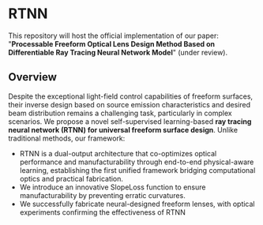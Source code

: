 # RTNN
This repository will host the official implementation of our paper: "**Processable Freeform Optical Lens Design Method Based on Differentiable Ray Tracing Neural Network Model**" (under review).
## Overview
Despite the exceptional light-field control capabilities of freeform surfaces, their inverse design based on source emission characteristics and desired beam distribution remains a challenging task, particularly in complex scenarios. We propose a novel self-supervised learning-based **ray tracing neural network (RTNN) for universal freeform surface design**. Unlike traditional methods, our framework:  
- RTNN is a dual-output architecture that co-optimizes optical performance and manufacturability through end-to-end physical-aware learning, establishing the first unified framework bridging computational optics and practical fabrication.
- We introduce an innovative SlopeLoss function to ensure manufacturability by preventing erratic curvatures.
- We successfully fabricate neural-designed freeform lenses, with optical experiments confirming the effectiveness of RTNN 
